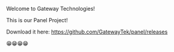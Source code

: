 Welcome to Gateway Technologies!

This is our Panel Project!

Download it here: https://github.com/GatewayTek/panel/releases

😁😁😁😁
